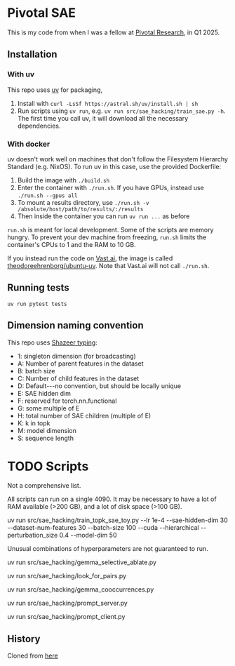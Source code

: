 # Pivotal SAE

This is my code
from when I was a fellow at [Pivotal Research](https://www.pivotal-research.org/),
in Q1 2025.

## Installation

### With uv

This repo uses [uv](https://github.com/astral-sh/uv) for packaging,

1. Install with `curl -LsSf https://astral.sh/uv/install.sh | sh`
1. Run scripts using `uv run`, e.g. `uv run src/sae_hacking/train_sae.py -h`.
   The first time you call uv, it will download all the necessary dependencies.

### With docker

uv doesn't work well on machines that don't follow the Filesystem Hierarchy Standard (e.g. NixOS).
To run uv in this case, use the provided Dockerfile:

1. Build the image with `./build.sh`
1. Enter the container with `./run.sh`. If you have GPUs, instead use `./run.sh --gpus all`
1. To mount a results directory, use `./run.sh -v /absolute/host/path/to/results/:/results`
1. Then inside the container you can run `uv run ...` as before

`run.sh` is meant for local development.
Some of the scripts are memory hungry.
To prevent your dev machine from freezing,
`run.sh` limits the container's CPUs to 1 and the RAM to 10 GB.

If you instead run the code on [Vast.ai](https://vast.ai),
the image is called
[theodoreehrenborg/ubuntu-uv](https://hub.docker.com/r/theodoreehrenborg/ubuntu-uv). Note that Vast.ai will not call `./run.sh`.

## Running tests

`uv run pytest tests`

## Dimension naming convention

This repo uses
[Shazeer typing](https://www.kolaayonrinde.com/blog/2025/01/01/shazeer-typing.html):

- 1: singleton dimension (for broadcasting)
- A: Number of parent features in the dataset
- B: batch size
- C: Number of child features in the dataset
- D: Default---no convention, but should be locally unique
- E: SAE hidden dim
- F: reserved for torch.nn.functional
- G: some multiple of E
- H: total number of SAE children (multiple of E)
- K: k in topk
- M: model dimension
- S: sequence length

# TODO Scripts

Not a comprehensive list.

All scripts can run on a single 4090.
It may be necessary to have a lot of RAM available
(>200 GB), and a lot of disk space (>100 GB).

uv run src/sae_hacking/train_topk_sae_toy.py --lr 1e-4 --sae-hidden-dim 30 --dataset-num-features 30 --batch-size 100 --cuda --hierarchical --perturbation_size 0.4 --model-dim 50

Unusual combinations of hyperparameters are not guaranteed to run.

uv run src/sae_hacking/gemma_selective_ablate.py

uv run src/sae_hacking/look_for_pairs.py

uv run src/sae_hacking/gemma_cooccurrences.py

uv run src/sae_hacking/prompt_server.py

uv run src/sae_hacking/prompt_client.py

## History

Cloned from [here](https://github.com/TheodoreEhrenborg/tiny_stories_sae)
